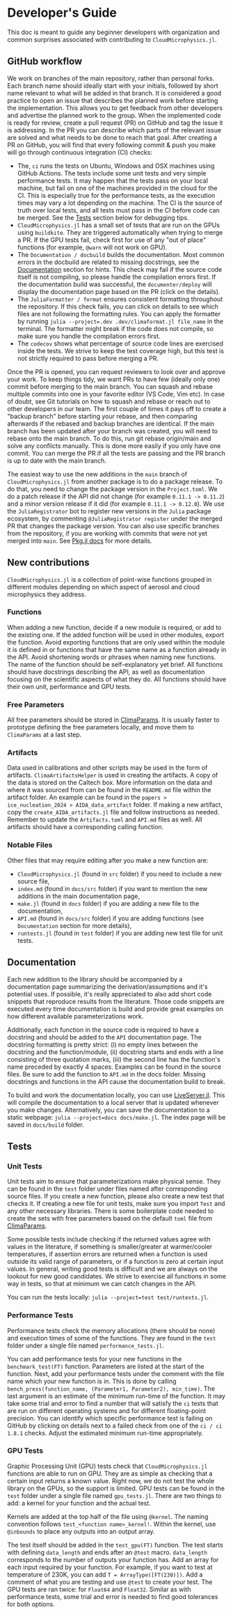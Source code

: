 # Developer's Guide

This doc is meant to guide any beginner developers with organization
  and common surprises associated with contributing to `CloudMicrophysics.jl`.

## GitHub workflow

We work on branches of the main repository, rather than personal forks.
Each branch name should ideally start with your initials, followed by short
  name relevant to what will be added in that branch.
It is considered a good practice to open an issue that describes the planned work
  before starting the implementation.
This allows you to get feedback from other developers and advertise the planned work to the group.
When the implemented code is ready for review, create a pull request (PR) on GitHub
  and tag the issue it is addressing.
In the PR you can describe which parts of the relevant issue are solved and what needs to
  be done to reach that goal.
After creating a PR on GitHub, you will find that every following commit & push you make
  will go through continuous integration (CI) checks:

- The, `ci` runs the tests on Ubuntu, Windows and OSX machines using GitHub Actions.
  The tests include some unit tests and very simple performance tests.
  It may happen that the tests pass on your local machine,
  but fail on one of the machines provided in the cloud for the CI.
  This is especially true for the performance tests,
  as the execution times may vary a lot depending on the machine.
  The CI is the source of truth over local tests, and all tests must pass in the CI before code can be merged.
  See the [Tests](https://clima.github.io/CloudMicrophysics.jl/dev/DevelopersGuide/#Tests)
  section below for debugging tips.
- `CloudMicrophysics.jl` has a small set of tests that are run on the GPUs using `buildkite`.
  They are triggered automatically when trying to merge a PR.
  If the GPU tests fail, check first for use of any "out of place" functions
  (for example, `@warn` will not work on GPU).
- The `Documentation / docbuild` builds the documentation.
  Most common errors in the docbuild are related to missing docstrings,
  see the [Documentation](https://clima.github.io/CloudMicrophysics.jl/dev/DevelopersGuide/#Documentation) section for hints.
  This check may fail if the source code itself is not compiling,
  so please handle the compilation errors first.
  If the documentation build was successful, the `documenter/deploy`
  will display the documentation page based on the PR (click on the details).
- The `JuliaFormatter / format` ensures consistent formatting throughout the repository.
  If this check fails, you can click on details
  to see which files are not following the formatting rules.
  You can apply the formatter by running
  `julia --project=.dev .dev/climaformat.jl file_name` in the terminal.
  The formatter might break if the code does not compile,
  so make sure you handle the compilation errors first.
- The `codecov` shows what percentage of source code lines are exercised inside the tests.
  We strive to keep the test coverage high, but this test is not strictly required to pass before merging a PR.

Once the PR is opened, you can request reviewers to look over and approve your work.
To keep things tidy, we want PRs to have few (ideally only one) commit
  before merging to the main branch.
You can squash and rebase multiple commits into one
  in your favorite editor (VS Code, Vim etc).
In case of doubt, see Git tutorials on how to squash and rebase
  or reach out to other developers in our team.
The first couple of times it pays off to create a "backup branch" before starting your rebase,
  and then comparing afterwards if the rebased and backup branches are identical.
If the main branch has been updated after your branch was created,
you will need to rebase onto the main branch. To do this,
run git rebase origin/main and solve any conflicts manually.
This is done more easily if you only have one commit.
You can merge the PR if all the tests are passing
  and the PR branch is up to date with the main branch.

The easiest way to use the new additions in the `main` branch of `CloudMicrophysics.jl`
  from another package is to do a package release.
To do that, you need to change the package version in the `Project.toml`.
We do a patch release if the API did not change (for example `0.11.1 -> 0.11.2`)
  and a minor version release if it did (for example `0.11.1 -> 0.12.0`).
We use the `JuliaRegistrator` bot to register new versions in the `Julia` package ecosystem,
  by commenting `@JuliaRegistrator register` under the merged PR that changes the package version.
You can also use specific branches from the repository,
  if you are working with commits that were not yet merged into `main`.
See [Pkg.jl docs](https://pkgdocs.julialang.org/v1/managing-packages/#Adding-registered-packages)
  for more details.

## New contributions

`CloudMicrophysics.jl` is a collection of point-wise functions grouped
  in different modules depending on which aspect of aerosol and cloud microphysics
  they address.
### Functions
When adding a new function, decide if a new module is required, or add to the existing one.
If the added function will be used in other modules, export the function.
Avoid exporting functions that are only used within the module it is defined in
  or functions that have the same name as a function already in the API.
Avoid shortening words or phrases when naming new functions.
The name of the function should be self-explanatory yet brief.
All functions should have docstrings describing the API, as well as
  documentation focusing on the scientific aspects of what they do.
All functions should have their own unit, performance and GPU tests.
### Free Parameters
All free parameters should be stored in [ClimaParams](https://github.com/CliMA/ClimaParams.jl).
It is usually faster to prototype defining the free parameters locally,
  and move them to `ClimaParams` at a last step.
### Artifacts
Data used in calibrations and other scripts may be used in the form of artifacts.
    `ClimaArtifactsHelper` is used in creating the artifacts. A copy of the data is
    stored on the Caltech box. More information on the data and where it was sourced
    from can be found in the `README.md` file within the artifact folder.
An example can be found in the `papers > ice_nucleation_2024 > AIDA_data_artifact` folder.
    If making a new artifact, copy the `create_AIDA_artifacts.jl` file and follow instructions
    as needed. Remember to update the `Artifacts.toml` and `API.md` files as well.
All artifacts should have a corresponding calling function.
### Notable Files
Other files that may require editing after you make a new function are:
 - `CloudMicrophysics.jl` (found in `src` folder) if you need to include a new source file,
 - `index.md` (found in `docs/src` folder) if you want to mention the new additions in the main documentation page,
 - `make.jl` (found in `docs` folder) if you are adding a new file to the documentation,
 - `API.md` (found in `docs/src` folder) if you are adding functions (see ``Documentation`` section for more details),
 - `runtests.jl` (found in `test` folder) if you are adding new test file for unit tests.

## Documentation

Each new addition to the library should be accompanied by a documentation page
  summarizing the derivation/assumptions and it's potential uses.
If possible, it's really appreciated to also add short code snippets that reproduce
  results from the literature.
Those code snippets are executed every time documentation is build and provide
  great examples on how different available parameterizations work.

Additionally, each function in the source code is required to have a docstring
  and should be added to the `API` documentation page.
The docstring formatting is pretty strict:
  (i) no empty lines between the docstring and the function/module,
  (ii) docstring starts and ends with a line consisting of three quotation marks,
  (iii) the second line has the function's name preceded by exactly 4 spaces.
Examples can be found in the source files.
Be sure to add the function to `API.md` in the docs folder.
Missing docstrings and functions in the API cause the documentation build to break.

To build and work the documentation locally, you can use [LiveServer.jl](https://github.com/tlienart/LiveServer.jl#serve-docs).
This will compile the documentation to a local server that is updated whenever you make changes.
Alternatively, you can save the documentation to a static webpage: `julia --project=docs docs/make.jl`.
The index page will be saved in `docs/build` folder.

## Tests

### Unit Tests

Unit tests aim to ensure that parameterizations make physical sense.
They can be found in the `test` folder under files named after corresponding source files.
If you create a new function, please also create a new test that checks it.
If creating a new file for unit tests, make sure you import `Test` and any other necessary libraries.
There is some boilerplate code needed to create the sets with free parameters
  based on the default `toml` file from [ClimaParams](https://github.com/CliMA/ClimaParams.jl).

Some possible tests include checking if the returned values agree with values
  in the literature, if something is smaller/greater at warmer/cooler
  temperatures, if assertion errors are returned when a function is used outside its
  valid range of parameters, or if a function is zero at certain input values.
In general, writing good tests is difficult and we are always on the lookout for new good candidates.
We strive to exercise all functions in some way in tests,
  so that at minimum we can catch changes in the API.

You can run the tests locally: `julia --project=test test/runtests.jl`.

### Performance Tests

Performance tests check the memory allocations (there should be none) and execution times
  of some of the functions.
They are found in the `test` folder under a single file named `performance_tests.jl`.

You can add performance tests for your new functions in the `benchmark_test(FT)` function.
Parameters are listed at the start of the function.
Next, add your performance tests under the comment with the file name which your
  new function is in.
This is done by calling `bench_press(function_name, (Parameter1, Parameter2), min_time)`.
The last argument is an estimate of the minimum run-time of the function.
It may take some trial and error to find a number
  that will satisfy the `ci` tests that are run on different operating systems
  and for different floating-point precision.
You can identify which specific performance test is failing on GitHub
  by clicking on details next to a failed check from one of the `ci / ci 1.8.1` checks.
Adjust the estimated minimum run-time appropriately.

### GPU Tests

Graphic Processing Unit (GPU) tests check that `CloudMicrophysics.jl` functions are able to run on GPU.
They are as simple as checking that a certain input returns a known value.
Right now, we do not test the whole library on the GPUs,
  so the support is limited.
GPU tests can be found in the `test` folder under a single file named `gpu_tests.jl`.
There are two things to add: a kernel for your function and the actual test.

Kernels are added at the top half of the file using `@kernel`.
The naming convention follows `test_<function name>_kernel!`.
Within the kernel, use `@inbounds` to place any outputs into an output array.

The test itself should be added in the `test_gpu(FT)` function.
The test starts with defining `data_length` and ends after an `@test` macro.
`data_length` corresponds to the number of outputs your function has.
Add an array for each input required by your function.
For example, if you want to test at temperature of 230K,
  you can add `T = ArrayType([FT(230)])`.
Add a comment of what you are testing and use `@test` to create your test.
The GPU tests are ran twice: for `Float64` and `Float32`.
Similar as with performance tests, some trial and error is needed
  to find good tolerances for both options.
